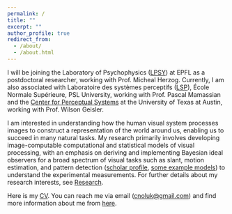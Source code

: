 ```yaml
---
permalink: /
title: ""
excerpt: ""
author_profile: true
redirect_from: 
  - /about/
  - /about.html
---
```


I will be joining the Laboratory of Psychophysics ([LPSY](https://www.epfl.ch/labs/lpsy/)) at EPFL as a postdoctoral researcher, working with Prof. Micheal Herzog. Currently, I am also associated with Laboratoire des systèmes perceptifs ([LSP](https://lsp.dec.ens.fr/en)), École Normale Supérieure, PSL University, working with Prof. Pascal Mamassian and the [Center for Perceptual Systems](https://liberalarts.utexas.edu/cps/) at the University of Texas at Austin, working with Prof. Wilson Geisler.

I am interested in understanding how the human visual system processes images to construct a representation of the world around us, enabling us to succeed in many natural tasks. My research primarily involves developing image-computable computational and statistical models of visual processing, with an emphasis on deriving and implementing Bayesian ideal observers for a broad spectrum of visual tasks such as slant, motion estimation, and pattern detection ([scholar profile](https://scholar.google.com/citations?user=NwCzTz8AAAAJ&hl=tr&oi=ao), [some example models](https://github.com/CanOluk)) to understand the experimental measurements. For further details about my research interests, see [Research](https://canoluk.github.io/research/).

Here is my [CV](http://canoluk.github.io/files/CV_CanOluk.pdf). You can reach me via email (cnoluk@gmail.com) and find more information about me from [here](https://canoluk.github.io/about_me/).


